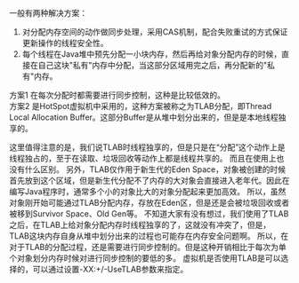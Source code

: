 一般有两种解决方案：
1. 对分配内存空间的动作做同步处理，采用CAS机制，配合失败重试的方式保证更新操作的线程安全性。
2. 每个线程在Java堆中预先分配一小块内存，然后再给对象分配内存的时候，直接在自己这块"私有"内存中分配，当这部分区域用完之后，再分配新的"私有"内存。

方案1 在每次分配时都需要进行同步控制，这种是比较低效的。  
方案2 是HotSpot虚拟机中采用的，这种方案被称之为TLAB分配，即Thread Local Allocation Buffer。这部分Buffer是从堆中划分出来的，但是是本地线程独享的。  

这里值得注意的是，我们说TLAB时线程独享的，但是只是在“分配”这个动作上是线程独占的，至于在读取、垃圾回收等动作上都是线程共享的。 而且在使用上也没有什么区别。
另外，TLAB仅作用于新生代的Eden Space，对象被创建的时候首先放到这个区域，但是新生代分配不了内存的大对象会直接进入老年代。因此在编写Java程序时，通常多个小的对象比大的对象分配起来更加高效。
所以，虽然对象刚开始可能通过TLAB分配内存，存放在Eden区，但是还是会被垃圾回收或者被移到Survivor Space、Old Gen等。
不知道大家有没有想过，我们使用了TLAB之后，在TLAB上给对象分配内存时线程独享的了，这就没有冲突了，但是，TLAB这块内存自身从堆中划分出来的过程也可能存在内存安全问题啊。
所以，在对于TLAB的分配过程，还是需要进行同步控制的。但是这种开销相比于每次为单个对象划分内存时候对进行同步控制的要低的多。
虚拟机是否使用TLAB是可以选择的，可以通过设置-XX:+/-UseTLAB参数来指定。
